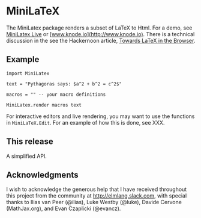 
# MiniLaTeX


The MiniLatex package renders a subset of LaTeX to Html.  For a demo, see
[MiniLatex Live](https://jxxcarlson.github.io/app/miniLatexLive/index.htmll)
or [www.knode.io](http://www.knode.io).  There is a technical discussion in the
see the Hackernoon article, [Towards LaTeX in the Browser](https://hackernoon.com/towards-latex-in-the-browser-2ff4d94a0c08).

## Example

```
import MiniLatex

text = "Pythagoras says: $a^2 + b^2 = c^2$"

macros = "" -- your macro definitions

MiniLatex.render macros text

```

For interactive editors and live rendering, you may want to use
the functions in `MiniLaTeX.Edit`. For an example of how this is 
done, see XXX.


## This release

A simplified API.

## Acknowledgments
 

I wish to acknowledge the generous help that 
I have received throughout this project from 
the community at http://elmlang.slack.com, with 
special thanks to Ilias van Peer (@ilias), 
Luke Westby (@luke), Davide Cervone (MathJax.org), and
Evan Czaplicki (@evancz).
